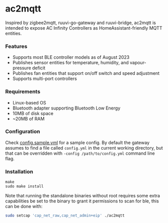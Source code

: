 # ac2mqtt

Inspired by zigbee2mqtt, ruuvi-go-gateway and ruuvi-bridge, ac2mqtt is intended to expose AC Infinity Controllers as HomeAssistant-friendly MQTT entities.

### Features

- Supports most BLE controller models as of August 2023
- Publishes sensor entities for temperature, humidity, and vapour-pressure deficit
- Publishes fan entities that support on/off switch and speed adjustment
- Supports multi-port controllers

### Requirements

- Linux-based OS
- Bluetooth adapter supporting Bluetooth Low Energy
- 10MB of disk space
- ~20MB of RAM

### Configuration

Check [config.sample.yml](./config.sample.yml) for a sample config. By default the gateway assumes to find a file called `config.yml` in the current working directory, but that can be overridden with `-config /path/to/config.yml` command line flag.

### Installation

```
make
sudo make install
```

Note that running the standalone binaries without root requires some extra capabilities be set to the binary to grant it permissions to scan for ble, this can be done with:

```sh
sudo setcap 'cap_net_raw,cap_net_admin+eip' ./ac2mqtt
```
